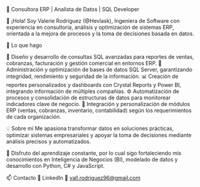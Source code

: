 💼 Consultora ERP | Analista de Datos | SQL Developer

👋 ¡Hola! Soy Valerie Rodríguez (@Hevlask), Ingeniera de Software con experiencia en consultoría, análisis y optimización de sistemas ERP, orientada a la mejora de procesos y la toma de decisiones basada en datos.

🔹 Lo que hago

💾 Diseño y desarrollo de consultas SQL avanzadas para reportes de ventas, cobranzas, facturación y gestión comercial en entornos ERP.
🧠 Administración y optimización de bases de datos SQL Server, garantizando integridad, rendimiento y seguridad de la información.
📊 Creación de reportes personalizados y dashboards con Crystal Reports y Power BI, integrando información de múltiples compañías.
⚙️ Automatización de procesos y consolidación de estructuras de datos para monitorear indicadores clave de negocio.
🏢 Integración y personalización de módulos ERP (ventas, cobranzas, inventario, contabilidad) según los requerimientos de cada organización.

💡 Sobre mí
    Me apasiona transformar datos en soluciones prácticas, optimizar sistemas empresariales y apoyar la toma de decisiones mediante análisis precisos y automatizados.
    
🌱 Disfruto del aprendizaje constante, por lo cual sigo fortaleciendo mis conocimientos en Inteligencia de Negocios (BI), modelado de datos y desarrollo con Python, C# y JavaScript.

📫 Contacto
🔗 LinkedIn
📧 vall.rodriguez96@gmail.com
<!---
Hevlask/Hevlask is a ✨ special ✨ repository because its `README.md` (this file) appears on your GitHub profile.
You can click the Preview link to take a look at your changes.
--->
